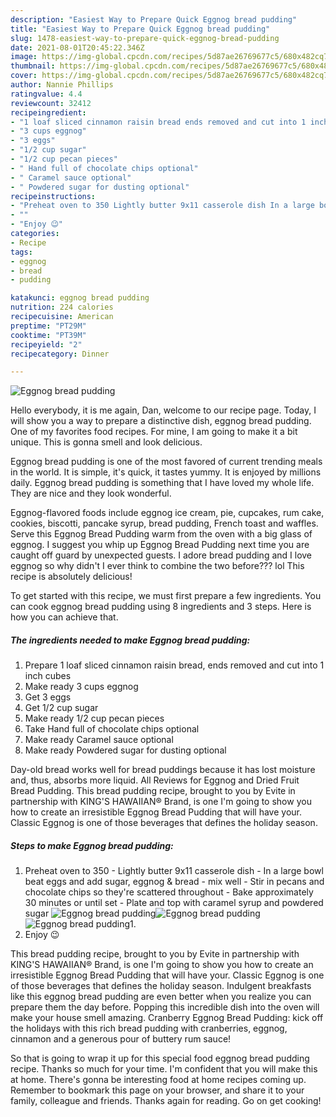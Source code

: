 ```yaml
---
description: "Easiest Way to Prepare Quick Eggnog bread pudding"
title: "Easiest Way to Prepare Quick Eggnog bread pudding"
slug: 1478-easiest-way-to-prepare-quick-eggnog-bread-pudding
date: 2021-08-01T20:45:22.346Z
image: https://img-global.cpcdn.com/recipes/5d87ae26769677c5/680x482cq70/eggnog-bread-pudding-recipe-main-photo.jpg
thumbnail: https://img-global.cpcdn.com/recipes/5d87ae26769677c5/680x482cq70/eggnog-bread-pudding-recipe-main-photo.jpg
cover: https://img-global.cpcdn.com/recipes/5d87ae26769677c5/680x482cq70/eggnog-bread-pudding-recipe-main-photo.jpg
author: Nannie Phillips
ratingvalue: 4.4
reviewcount: 32412
recipeingredient:
- "1 loaf sliced cinnamon raisin bread ends removed and cut into 1 inch cubes"
- "3 cups eggnog"
- "3 eggs"
- "1/2 cup sugar"
- "1/2 cup pecan pieces"
- " Hand full of chocolate chips optional"
- " Caramel sauce optional"
- " Powdered sugar for dusting optional"
recipeinstructions:
- "Preheat oven to 350 Lightly butter 9x11 casserole dish In a large bowl beat eggs and add sugar, eggnog &amp; bread - mix well Stir in pecans and chocolate chips so they&#39;re scattered throughout Bake approximately 30 minutes or until set Plate and top with caramel syrup and powdered sugar"
- ""
- "Enjoy 😉"
categories:
- Recipe
tags:
- eggnog
- bread
- pudding

katakunci: eggnog bread pudding 
nutrition: 224 calories
recipecuisine: American
preptime: "PT29M"
cooktime: "PT39M"
recipeyield: "2"
recipecategory: Dinner

---
```



![Eggnog bread pudding](https://img-global.cpcdn.com/recipes/5d87ae26769677c5/680x482cq70/eggnog-bread-pudding-recipe-main-photo.jpg)

Hello everybody, it is me again, Dan, welcome to our recipe page. Today, I will show you a way to prepare a distinctive dish, eggnog bread pudding. One of my favorites food recipes. For mine, I am going to make it a bit unique. This is gonna smell and look delicious.

Eggnog bread pudding is one of the most favored of current trending meals in the world. It is simple, it's quick, it tastes yummy. It is enjoyed by millions daily. Eggnog bread pudding is something that I have loved my whole life. They are nice and they look wonderful.

Eggnog-flavored foods include eggnog ice cream, pie, cupcakes, rum cake, cookies, biscotti, pancake syrup, bread pudding, French toast and waffles. Serve this Eggnog Bread Pudding warm from the oven with a big glass of eggnog. I suggest you whip up Eggnog Bread Pudding next time you are caught off guard by unexpected guests. I adore bread pudding and I love eggnog so why didn&#39;t I ever think to combine the two before??? lol This recipe is absolutely delicious!


To get started with this recipe, we must first prepare a few ingredients. You can cook eggnog bread pudding using 8 ingredients and 3 steps. Here is how you can achieve that.

<!--inarticleads1-->

##### The ingredients needed to make Eggnog bread pudding:

1. Prepare 1 loaf sliced cinnamon raisin bread, ends removed and cut into 1 inch cubes
1. Make ready 3 cups eggnog
1. Get 3 eggs
1. Get 1/2 cup sugar
1. Make ready 1/2 cup pecan pieces
1. Take  Hand full of chocolate chips optional
1. Make ready  Caramel sauce optional
1. Make ready  Powdered sugar for dusting optional


Day-old bread works well for bread puddings because it has lost moisture and, thus, absorbs more liquid. All Reviews for Eggnog and Dried Fruit Bread Pudding. This bread pudding recipe, brought to you by Evite in partnership with KING&#39;S HAWAIIAN® Brand, is one I&#39;m going to show you how to create an irresistible Eggnog Bread Pudding that will have your. Classic Eggnog is one of those beverages that defines the holiday season. 

<!--inarticleads2-->

##### Steps to make Eggnog bread pudding:

1. Preheat oven to 350 - Lightly butter 9x11 casserole dish - In a large bowl beat eggs and add sugar, eggnog &amp; bread - mix well - Stir in pecans and chocolate chips so they&#39;re scattered throughout - Bake approximately 30 minutes or until set - Plate and top with caramel syrup and powdered sugar
<img src="https://img-global.cpcdn.com/steps/b8d3c0ca8f36b611/160x128cq70/eggnog-bread-pudding-recipe-step-1-photo.jpg" alt="Eggnog bread pudding"><img src="https://img-global.cpcdn.com/steps/09c3e4d444919591/160x128cq70/eggnog-bread-pudding-recipe-step-1-photo.jpg" alt="Eggnog bread pudding"><img src="https://img-global.cpcdn.com/steps/04860bc7d0072929/160x128cq70/eggnog-bread-pudding-recipe-step-1-photo.jpg" alt="Eggnog bread pudding">1. 
1. Enjoy 😉


This bread pudding recipe, brought to you by Evite in partnership with KING&#39;S HAWAIIAN® Brand, is one I&#39;m going to show you how to create an irresistible Eggnog Bread Pudding that will have your. Classic Eggnog is one of those beverages that defines the holiday season. Indulgent breakfasts like this eggnog bread pudding are even better when you realize you can prepare them the day before. Popping this incredible dish into the oven will make your house smell amazing. Cranberry Eggnog Bread Pudding: kick off the holidays with this rich bread pudding with cranberries, eggnog, cinnamon and a generous pour of buttery rum sauce! 

So that is going to wrap it up for this special food eggnog bread pudding recipe. Thanks so much for your time. I'm confident that you will make this at home. There's gonna be interesting food at home recipes coming up. Remember to bookmark this page on your browser, and share it to your family, colleague and friends. Thanks again for reading. Go on get cooking!
